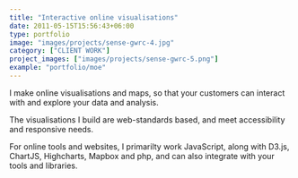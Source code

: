 ```yaml
---
title: "Interactive online visualisations"
date: 2011-05-15T15:56:43+06:00
type: portfolio
image: "images/projects/sense-gwrc-4.jpg"
category: ["CLIENT WORK"]
project_images: ["images/projects/sense-gwrc-5.png"]
example: "portfolio/moe"
---
```

I make online visualisations and maps, so that your customers can interact with and explore your data and analysis.

The visualisations I build are web-standards based, and meet accessibility and responsive needs. 

For online tools and websites, I primarilty work JavaScript, along with D3.js, ChartJS, Highcharts, Mapbox and php, and can also integrate with your tools and libraries.